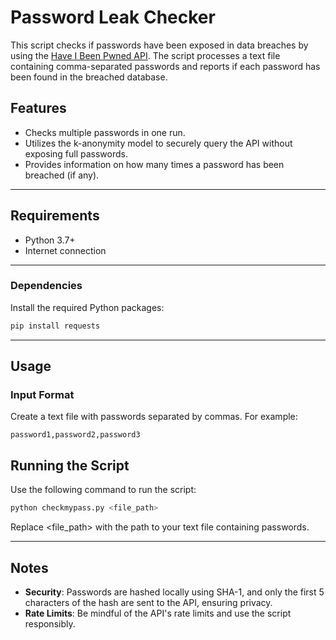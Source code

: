 # Password Leak Checker

This script checks if passwords have been exposed in data breaches by using the [Have I Been Pwned API](https://haveibeenpwned.com/API/v3#PwnedPasswords). The script processes a text file containing comma-separated passwords and reports if each password has been found in the breached database.

## Features
- Checks multiple passwords in one run.
- Utilizes the k-anonymity model to securely query the API without exposing full passwords.
- Provides information on how many times a password has been breached (if any).

---

## Requirements
- Python 3.7+
- Internet connection

---

### Dependencies
Install the required Python packages:

```bash
pip install requests
```

---

## Usage
### Input Format
Create a text file with passwords separated by commas. For example:

```
password1,password2,password3
```

## Running the Script
Use the following command to run the script:

```bash
python checkmypass.py <file_path>
```

Replace <file_path> with the path to your text file containing passwords.

---

## Notes
- **Security**: Passwords are hashed locally using SHA-1, and only the first 5 characters of the hash are sent to the API, ensuring privacy.
- **Rate Limits**: Be mindful of the API's rate limits and use the script responsibly.
